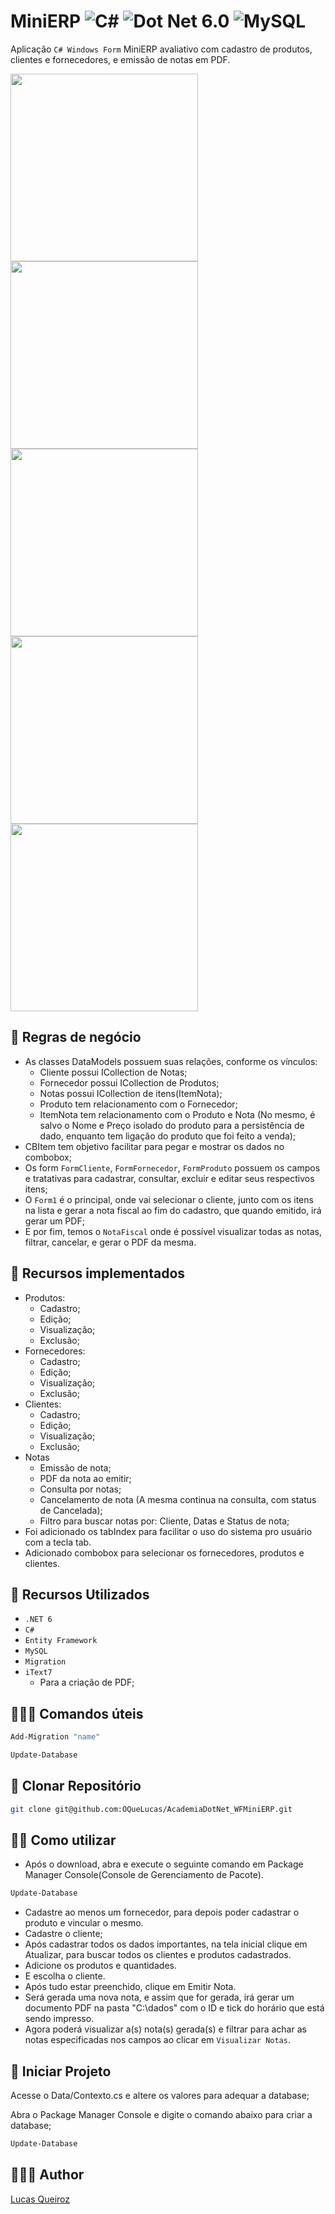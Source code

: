 ﻿# MiniERP ![C#](https://img.shields.io/badge/c%23-%23239120.svg?logo=c-sharp&logoColor=white) ![Dot Net 6.0](https://img.shields.io/badge/6.0-blueviolet?logo=.net&logoColor=white) ![MySQL](https://img.shields.io/badge/mysql-%2300f.svg?logo=mysql&logoColor=white)

Aplicação `C# Windows Form` MiniERP avaliativo com cadastro de produtos, clientes e fornecedores, e emissão de notas em PDF.

<img src="https://github.com/OQueLucas/AcademiaDotNet_WFMiniERP/assets/36959868/d14c8fe3-420b-44ca-98a9-8a1492ddd27b" width="300px" />
<img src="https://github.com/OQueLucas/AcademiaDotNet_WFMiniERP/assets/36959868/252da96b-c1e6-4e2f-94b2-03ef42268da0" width="300px" />
<img src="https://github.com/OQueLucas/AcademiaDotNet_WFMiniERP/assets/36959868/e94f8468-870a-4dda-a57a-59880ec088cf" width="300px" />
<img src="https://github.com/OQueLucas/AcademiaDotNet_WFMiniERP/assets/36959868/7e833ebc-165c-4d0e-b3cd-ae676be52113" width="300px" />
<img src="https://github.com/OQueLucas/AcademiaDotNet_WFMiniERP/assets/36959868/19bda731-d979-47f2-b565-94dee9646392" width="300px" />

## 📏 Regras de negócio

- As classes DataModels possuem suas relações, conforme os vínculos:
  - Cliente possui ICollection de Notas;
  - Fornecedor possui ICollection de Produtos;
  - Notas possui ICollection de itens(ItemNota);
  - Produto tem relacionamento com o Fornecedor;
  - ItemNota tem relacionamento com o Produto e Nota (No mesmo, é salvo o Nome e Preço isolado do produto para a persistência de dado, enquanto tem ligação do produto que foi feito a venda);
- CBItem tem objetivo facilitar para pegar e mostrar os dados no combobox;
- Os form `FormCliente`, `FormFornecedor`, `FormProduto` possuem os campos e tratativas para cadastrar, consultar, excluir e editar seus respectivos itens;
- O `Form1` é o principal, onde vai selecionar o cliente, junto com os itens na lista e gerar a nota fiscal ao fim do cadastro, que quando emitido, irá gerar um PDF;
- E por fim, temos o `NotaFiscal` onde é possível visualizar todas as notas, filtrar, cancelar, e gerar o PDF da mesma.

## 📲 Recursos implementados

- Produtos:
  - Cadastro;
  - Edição;
  - Visualização;
  - Exclusão;
- Fornecedores:
  - Cadastro;
  - Edição;
  - Visualização;
  - Exclusão;
- Clientes:
  - Cadastro;
  - Edição;
  - Visualização;
  - Exclusão;
- Notas
  - Emissão de nota;
  - PDF da nota ao emitir;
  - Consulta por notas;
  - Cancelamento de nota (A mesma continua na consulta, com status de Cancelada);
  - Filtro para buscar notas por: Cliente, Datas e Status de nota;
- Foi adicionado os tabIndex para facilitar o uso do sistema pro usuário com a tecla tab.
- Adicionado combobox para selecionar os fornecedores, produtos e clientes.

## 🔧 Recursos Utilizados

- `.NET 6`
- `C#`
- `Entity Framework`
- `MySQL`
- `Migration`
- `iText7`
  - Para a criação de PDF;

## 👨🏽‍💻 Comandos úteis

```bash
Add-Migration "name"
```

```bash
Update-Database
```

## 🔻 Clonar Repositório

```bash
git clone git@github.com:OQueLucas/AcademiaDotNet_WFMiniERP.git
```

## 👨‍💻 Como utilizar

- Após o download, abra e execute o seguinte comando em Package Manager Console(Console de Gerenciamento de Pacote).

```bash
Update-Database
```

- Cadastre ao menos um fornecedor, para depois poder cadastrar o produto e vincular o mesmo.
- Cadastre o cliente;
- Após cadastrar todos os dados importantes, na tela inicial clique em Atualizar, para buscar todos os clientes e produtos cadastrados.
- Adicione os produtos e quantidades.
- E escolha o cliente.
- Após tudo estar preenchido, clique em Emitir Nota.
- Será gerada uma nova nota, e assim que for gerada, irá gerar um documento PDF na pasta "C:\dados\" com o ID e tick do horário que está sendo impresso.
- Agora poderá visualizar a(s) nota(s) gerada(s) e filtrar para achar as notas especificadas nos campos ao clicar em `Visualizar Notas`.

## 🦾 Iniciar Projeto

Acesse o Data/Contexto.cs e altere os valores para adequar a database;

Abra o Package Manager Console e digite o comando abaixo para criar a database;

```bash
Update-Database
```

## 👨🏻‍🦱 Author

[Lucas Queiroz](https://github.com/OQueLucas/)
